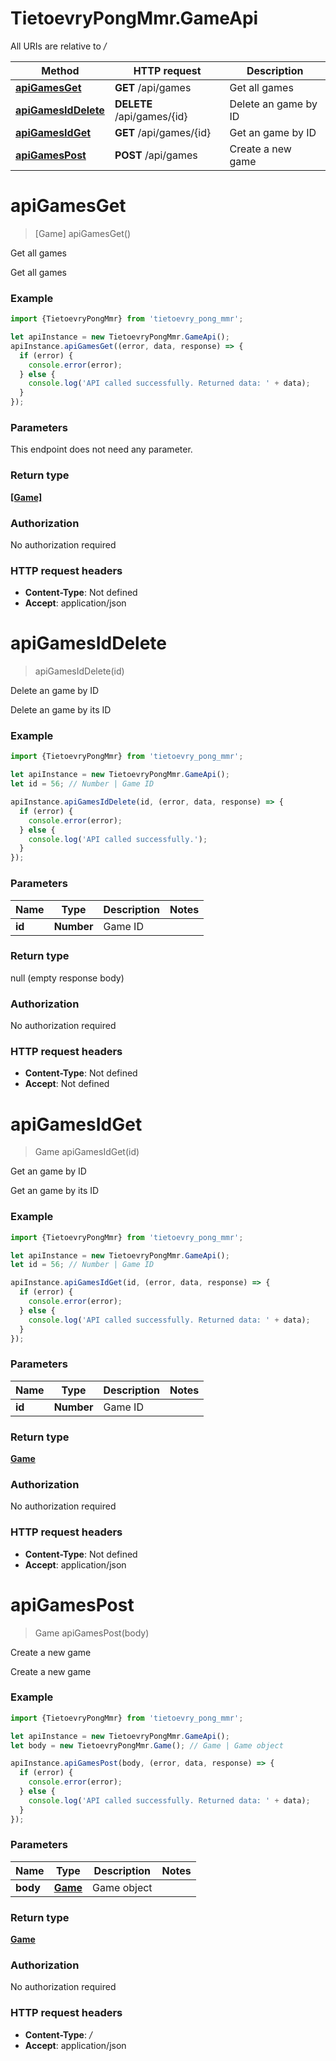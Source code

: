 # TietoevryPongMmr.GameApi

All URIs are relative to */*

Method | HTTP request | Description
------------- | ------------- | -------------
[**apiGamesGet**](GameApi.md#apiGamesGet) | **GET** /api/games | Get all games
[**apiGamesIdDelete**](GameApi.md#apiGamesIdDelete) | **DELETE** /api/games/{id} | Delete an game by ID
[**apiGamesIdGet**](GameApi.md#apiGamesIdGet) | **GET** /api/games/{id} | Get an game by ID
[**apiGamesPost**](GameApi.md#apiGamesPost) | **POST** /api/games | Create a new game

<a name="apiGamesGet"></a>
# **apiGamesGet**
> [Game] apiGamesGet()

Get all games

Get all games

### Example
```javascript
import {TietoevryPongMmr} from 'tietoevry_pong_mmr';

let apiInstance = new TietoevryPongMmr.GameApi();
apiInstance.apiGamesGet((error, data, response) => {
  if (error) {
    console.error(error);
  } else {
    console.log('API called successfully. Returned data: ' + data);
  }
});
```

### Parameters
This endpoint does not need any parameter.

### Return type

[**[Game]**](Game.md)

### Authorization

No authorization required

### HTTP request headers

 - **Content-Type**: Not defined
 - **Accept**: application/json

<a name="apiGamesIdDelete"></a>
# **apiGamesIdDelete**
> apiGamesIdDelete(id)

Delete an game by ID

Delete an game by its ID

### Example
```javascript
import {TietoevryPongMmr} from 'tietoevry_pong_mmr';

let apiInstance = new TietoevryPongMmr.GameApi();
let id = 56; // Number | Game ID

apiInstance.apiGamesIdDelete(id, (error, data, response) => {
  if (error) {
    console.error(error);
  } else {
    console.log('API called successfully.');
  }
});
```

### Parameters

Name | Type | Description  | Notes
------------- | ------------- | ------------- | -------------
 **id** | **Number**| Game ID | 

### Return type

null (empty response body)

### Authorization

No authorization required

### HTTP request headers

 - **Content-Type**: Not defined
 - **Accept**: Not defined

<a name="apiGamesIdGet"></a>
# **apiGamesIdGet**
> Game apiGamesIdGet(id)

Get an game by ID

Get an game by its ID

### Example
```javascript
import {TietoevryPongMmr} from 'tietoevry_pong_mmr';

let apiInstance = new TietoevryPongMmr.GameApi();
let id = 56; // Number | Game ID

apiInstance.apiGamesIdGet(id, (error, data, response) => {
  if (error) {
    console.error(error);
  } else {
    console.log('API called successfully. Returned data: ' + data);
  }
});
```

### Parameters

Name | Type | Description  | Notes
------------- | ------------- | ------------- | -------------
 **id** | **Number**| Game ID | 

### Return type

[**Game**](Game.md)

### Authorization

No authorization required

### HTTP request headers

 - **Content-Type**: Not defined
 - **Accept**: application/json

<a name="apiGamesPost"></a>
# **apiGamesPost**
> Game apiGamesPost(body)

Create a new game

Create a new game

### Example
```javascript
import {TietoevryPongMmr} from 'tietoevry_pong_mmr';

let apiInstance = new TietoevryPongMmr.GameApi();
let body = new TietoevryPongMmr.Game(); // Game | Game object

apiInstance.apiGamesPost(body, (error, data, response) => {
  if (error) {
    console.error(error);
  } else {
    console.log('API called successfully. Returned data: ' + data);
  }
});
```

### Parameters

Name | Type | Description  | Notes
------------- | ------------- | ------------- | -------------
 **body** | [**Game**](Game.md)| Game object | 

### Return type

[**Game**](Game.md)

### Authorization

No authorization required

### HTTP request headers

 - **Content-Type**: */*
 - **Accept**: application/json

